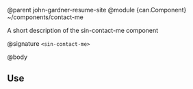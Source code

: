 @parent john-gardner-resume-site
@module {can.Component} ~/components/contact-me <sin-contact-me>

A short description of the sin-contact-me component

@signature `<sin-contact-me>`

@body

## Use

